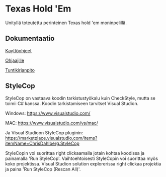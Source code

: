 # Texas Hold 'Em 

Unityllä toteutettu perinteinen Texas hold 'em moninpelillä.

## Dokumentaatio

[Kayttöohjeet](https://github.com/porrasm/otm-harjoitustyo/tree/master/dokumentaatio/kaytto-ohjeet.md)

[Ohjaajille](https://github.com/porrasm/otm-harjoitustyo/tree/master/ohjaajille.md)

[Tuntikirjanpito](https://github.com/porrasm/otm-harjoitustyo/tree/master/dokumentaatio/tuntikirjanpito.md)

## StyleCop

StyleCop on vastaava koodin tarkistustyökalu kuin CheckStyle, mutta se toimii C# kanssa. Koodin tarkistamiseen tarvitset Visual Studion.

Windows:
https://www.visualstudio.com/

MAC:
https://www.visualstudio.com/vs/mac/

Ja Visual Studioon StyleCop pluginin:
https://marketplace.visualstudio.com/items?itemName=ChrisDahlberg.StyleCop

StyleCopin voi suorittaa right clickaamalla jotain kohtaa koodissa ja painamalla 'Run StyleCop'. 
Vaihtoehtoisesti StyleCopin voi suorittaa myös koko projektissa. Visual Studion solution explorerissa right clickaa projektia ja paina 'Run StyleCop (Rescan All)'.
